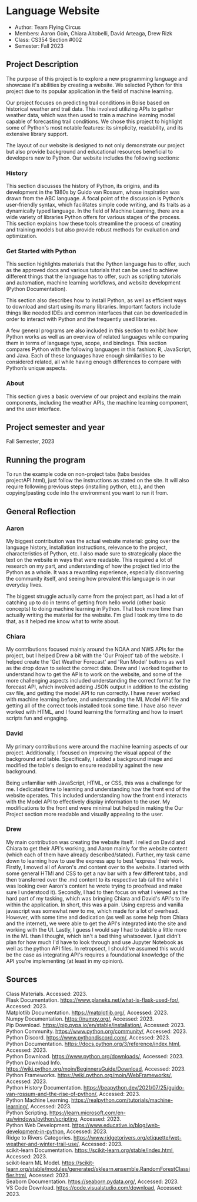 
# Language Website

* Author: Team Flying Circus
* Members: Aaron Goin, Chiara Altobelli, David Arteaga, Drew Rizk
* Class: CS354 Section #002
* Semester: Fall 2023


## Project Description
The purpose of this project is to explore a new programming language and showcase it's abilities by creating a website. We selected Python for this project due to its popular application in the field of machine learning.

Our project focuses on predicting trail conditions in Boise based on historical weather and trail data. This involved utilizing APIs to gather weather data, which was then used to train a machine learning model capable of forecasting trail conditions. We chose this project to highlight some of Python's most notable features: its simplicity, readability, and its extensive library support.

The layout of our website is designed to not only demonstrate our project but also provide background and educational resources beneficial to developers new to Python. Our website includes the following sections:

### History
This section discusses the history of Python, its origins, and its development in the 1980s by Guido van Rossum, whose inspiration was drawn from the ABC language. A focal point of the discussion is Python’s user-friendly syntax, which facilitates simple code writing, and its traits as a dynamically typed language. In the field of Machine Learning, there are a wide variety of libraries Python offers for various stages of the process. This section explains how these tools streamline the process of creating and training models but also provide robust methods for evaluation and optimization.

### Get Started with Python
This section highlights materials that the Python language has to offer, such as the approved docs and various tutorials that can be used to achieve different things that the language has to offer, such as scripting tutorials and automation, machine learning workflows, and website development (Python Documentation).

This section also describes how to install Python, as well as efficient ways to download and start using its many libraries. Important factors include things like needed IDEs and common interfaces that can be downloaded in order to interact with Python and the frequently used libraries.

A few general programs are also included in this section to exhibit how Python works as well as an overview of related languages while comparing them in terms of language type, scope, and bindings. This section compares Python with the following languages in this fashion: R, JavaScript, and Java. Each of these languages have enough similarities to be considered related, all while having enough differences to compare with Python’s unique aspects.

### About
This section gives a basic overview of our project and explains the main components, including the weather APIs, the machine learning component, and the user interface.

## Project semester and year

Fall Semester, 2023

## Running the program
To run the example code on non-project tabs (tabs besides projectAPI.html), just follow the instructions as stated on the site. It will also require following previous steps (installing python, etc.), and then copying/pasting code into the environment you want to run it from.

## General Reflection
### Aaron
My biggest contribution was the actual website material: going over the language history, installation instructions, relevance to the project, characteristics of Python, etc. I also made sure to strategically place the text on the website in ways that were readable. This required a lot of research on my part, and understanding of how the project tied into the Python as a whole. It was a rewarding experience, especially discovering the community itself, and seeing how prevalent this language is in our everyday lives.

The biggest struggle actually came from the project part, as I had a lot of catching up to do in terms of getting from hello world (other basic concepts) to doing machine learning in Python. That took more time than actually writing the material for the website. I'm glad I took my time to do that, as it helped me know what to write about.

### Chiara
My contributions focused mainly around the NOAA and NWS APIs for the project, but I helped Drew a bit with the 'Our Project' tab of the website. I helped create the 'Get Weather Forecast' and 'Run Model' buttons as well as the drop down to select the correct date. Drew and I worked together to understand how to get the APIs to work on the website, and some of the more challenging aspects included understanding the correct format for the forecast API, which involved adding JSON output in addition to the existing csv file, and getting the model API to run correctly. I have never worked with machine learning before, and understanding the ML Model API file and getting all of the correct tools installed took some time. I have also never worked with HTML, and I found learning the formatting and how to insert scripts fun and engaging.

### David
My primary contributions were around the machine learning aspects of our project. Additionally, I focused on improving the visual appeal of the background and table. Specifically, I added a background image and modified the table's design to ensure readability against the new background.

Being unfamiliar with JavaScript, HTML, or CSS, this was a challenge for me. I dedicated time to learning and understanding how the front end of the website operates. This included understanding how the front end interacts with the Model API to effectively display information to the user. My modifications to the front end were minimal but helped in making the Our Project section more readable and visually appealing to the user.

### Drew
My main contribution was creating the website itself. I relied on David and Chiara to get their API's working, and Aaron mainly for the website content (which 
each of them have already described/stated). Further, my task came down to learning how to use the express app to best 'express' their work. Firstly, I moved all 
of Aaron's .md content over to the website. I started with some general HTMl and CSS to get a nav bar with a few different tabs, and then transferred over the 
.md content to its respective tab (all the while I was looking over Aaron's content he wrote trying to proofread and make sure I understood it). Secondly, I had to then focus on what I viewed as the hard part of my tasking, which was bringing Chiara and David's API's to life within the application. In short, this was a pain.
Using express and vanilla javascript was somewhat new to me, which made for a lot of overhead. However, with some time and dedication (as well as some help from Chiara and the internet), we were able to get the API's integrated into the site and working with the UI. Lastly, I guess I would say I had to dabble a little more in the ML than I thought, which isn't a bad thing whatsoever. I just didn't plan for how much I'd have to look through and use Jupyter Notebook as well as the python API files. In retropsect, I should've assumed this would be the case as integrating API's requires a foundational knowledge of the API you're implementing (at least in my opinion).

## Sources
Class Materials. Accessed: 2023.\
Flask Documentation. https://www.planeks.net/what-is-flask-used-for/, Accessed: 2023.\
Matplotlib Documentation. https://matplotlib.org/, Accessed: 2023.\
Numpy Documentation. https://numpy.org/, Accessed: 2023.\
Pip Download. https://pip.pypa.io/en/stable/installation/, Accessed: 2023.\
Python Community. https://www.python.org/community/, Accessed: 2023.\
Python Discord. https://www.pythondiscord.com/, Accessed: 2023.\
Python Documentation. https://docs.python.org/3/reference/index.html, Accessed: 2023.\
Python Download. https://www.python.org/downloads/, Accessed: 2023.\
Python Download Info. https://wiki.python.org/moin/BeginnersGuide/Download, Accessed: 2023.\
Python Frameworks. https://wiki.python.org/moin/WebFrameworks/, Accessed: 2023.\
Python History Documentation. https://beapython.dev/2021/07/25/guido-van-rossum-and-the-rise-of-python/, Accessed: 2023.\
Python Machine Learning. https://realpython.com/tutorials/machine-learning/, Accessed: 2023.\
Python Scripting. https://learn.microsoft.com/en-us/windows/python/scripting, Accessed: 2023.\
Python Web Development. https://www.educative.io/blog/web-development-in-python, Accessed: 2023.\
Ridge to Rivers Categories. https://www.ridgetorivers.org/etiquette/wet-weather-and-winter-trail-use/, Accessed: 2023.\
scikit-learn Documentation. https://scikit-learn.org/stable/index.html, Accessed: 2023.\
scikit-learn ML Model. https://scikit-learn.org/stable/modules/generated/sklearn.ensemble.RandomForestClassifier.html, Accessed: 2023.\
Seaborn Documentation. https://seaborn.pydata.org/, Accessed: 2023.\
VS Code Download. https://code.visualstudio.com/download, Accessed: 2023.
